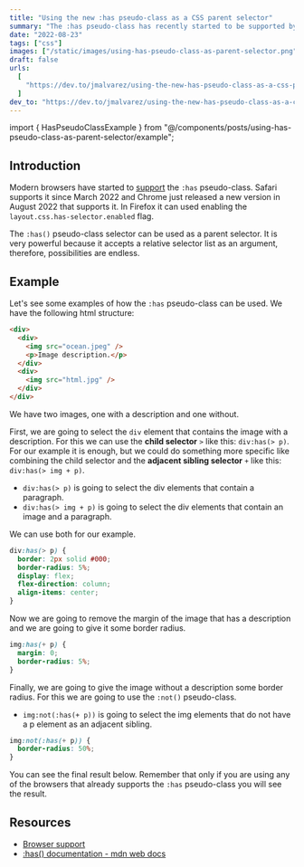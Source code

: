 ```yaml
---
title: "Using the new :has pseudo-class as a CSS parent selector"
summary: "The :has pseudo-class has recently started to be supported by modern browsers. Learn how to use it here."
date: "2022-08-23"
tags: ["css"]
images: ["/static/images/using-has-pseudo-class-as-parent-selector.png"]
draft: false
urls:
  [
    "https://dev.to/jmalvarez/using-the-new-has-pseudo-class-as-a-css-parent-selector-3bgh",
  ]
dev_to: "https://dev.to/jmalvarez/using-the-new-has-pseudo-class-as-a-css-parent-selector-3bgh"
---
```


import { HasPseudoClassExample } from "@/components/posts/using-has-pseudo-class-as-parent-selector/example";

<TOCInline toc={props.toc} asDisclosure />

## Introduction

Modern browsers have started to [support](https://caniuse.com/css-has) the `:has` pseudo-class. Safari supports it since March 2022 and Chrome just released a new version in August 2022 that supports it. In Firefox it can used enabling the `layout.css.has-selector.enabled` flag.

The `:has()` pseudo-class selector can be used as a parent selector. It is very powerful because it accepts a relative selector list as an argument, therefore, possibilities are endless.

## Example

Let's see some examples of how the `:has` pseudo-class can be used. We have the following html structure:

```html showLineNumbers
<div>
  <div>
    <img src="ocean.jpeg" />
    <p>Image description.</p>
  </div>
  <div>
    <img src="html.jpg" />
  </div>
</div>
```

We have two images, one with a description and one without.

First, we are going to select the `div` element that contains the image with a description. For this we can use the **child selector** `>` like this: `div:has(> p)`. For our example it is enough, but we could do something more specific like combining the child selector and the **adjacent sibling selector** `+` like this: `div:has(> img + p)`.

- `div:has(> p)` is going to select the div elements that contain a paragraph.
- `div:has(> img + p)` is going to select the div elements that contain an image and a paragraph.

We can use both for our example.

```css showLineNumbers {1}
div:has(> p) {
  border: 2px solid #000;
  border-radius: 5%;
  display: flex;
  flex-direction: column;
  align-items: center;
}
```

Now we are going to remove the margin of the image that has a description and we are going to give it some border radius.

```css showLineNumbers {1}
img:has(+ p) {
  margin: 0;
  border-radius: 5%;
}
```

Finally, we are going to give the image without a description some border radius. For this we are going to use the `:not()` pseudo-class.

- `img:not(:has(+ p))` is going to select the img elements that do not have a p element as an adjacent sibling.

```css showLineNumbers {1}
img:not(:has(+ p)) {
  border-radius: 50%;
}
```

You can see the final result below. Remember that only if you are using any of the browsers that already supports the `:has` pseudo-class you will see the result.

<HasPseudoClassExample />

## Resources

- [Browser support](https://caniuse.com/css-has)
- [:has() documentation - mdn web docs](https://developer.mozilla.org/en-US/docs/Web/CSS/:has)
